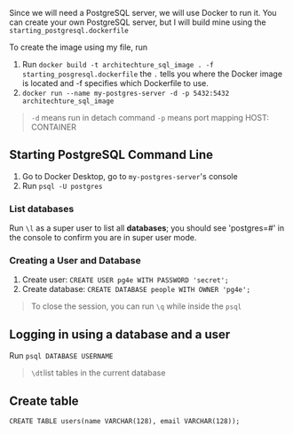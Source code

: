 Since we will need a PostgreSQL server, we will use Docker to run it. You can create your own PostgreSQL server, but I will build mine using the `starting_postgresql.dockerfile` 

To create the image using my file, run
1. Run `docker build -t architechture_sql_image . -f starting_posgresql.dockerfile` the `.` tells you where the Docker image is located and -f specifies which Dockerfile to use.
2. `docker run --name my-postgres-server -d -p 5432:5432 architechture_sql_image`

> `-d` means run in  detach command
> `-p` means port mapping HOST: CONTAINER

## Starting PostgreSQL Command Line
1. Go to Docker Desktop, go to `my-postgres-server`'s console
2. Run `psql -U postgres`

### List databases

Run `\l` as a super user to list all **databases**; you should see 'postgres=#' in the console to confirm you are in super user mode.

### Creating a User and Database

1. Create user: `CREATE USER pg4e WITH PASSWORD 'secret';`
2. Create database: `CREATE DATABASE people WITH OWNER 'pg4e';`

> To close the session, you can run `\q` while inside the `psql`

## Logging in using a database and a user

Run `psql DATABASE USERNAME`
> `\dt`list tables in the current database

## Create table

```postgresql
CREATE TABLE users(name VARCHAR(128), email VARCHAR(128));
```
